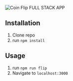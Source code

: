 ![Coin Flip FULL STACK APP](public/flip.FS.png)

## Installation

1. Clone repo
2. run `npm install`

## Usage

1. run `npm run flip`
2. Navigate to `localhost:3000`
